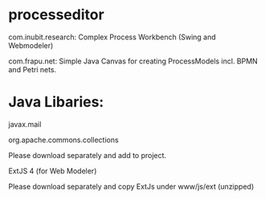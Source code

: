 processeditor
=============

com.inubit.research: Complex Process Workbench (Swing and Webmodeler)

com.frapu.net: Simple Java Canvas for creating ProcessModels incl. BPMN and Petri nets.

Java Libaries:
==============
javax.mail

org.apache.commons.collections

Please download separately and add to project. 

ExtJS 4 (for Web Modeler)

Please download separately and copy ExtJs under www/js/ext (unzipped)

